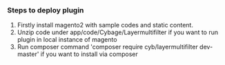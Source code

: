 ### Steps to deploy plugin ###
1) Firstly install magento2 with sample codes and static content.
2) Unzip code under app/code/Cybage/Layermultifilter if you want to run plugin in local instance of magento
3) Run composer command 'composer require cyb/layermultifilter dev-master' if you want to install via composer


